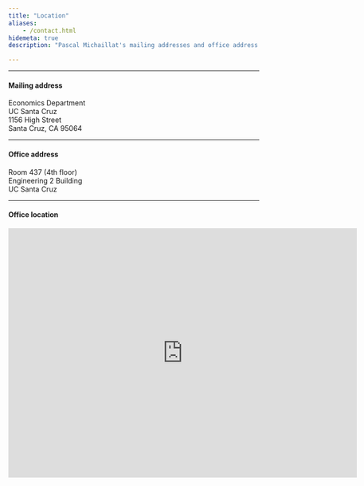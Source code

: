 ```yaml
---
title: "Location"
aliases:
    - /contact.html
hidemeta: true
description: "Pascal Michaillat's mailing addresses and office address at the University of California, Santa Cruz."

---
```


---

#### Mailing address

Economics Department  
UC Santa Cruz  
1156 High Street  
Santa Cruz, CA 95064

---

#### Office address

Room 437 (4th floor)  
Engineering 2 Building  
UC Santa Cruz

---

#### Office location

<iframe src="https://www.google.com/maps/embed?pb=!1m18!1m12!1m3!1d203668.66166295038!2d-122.06180807362631!3d37.09743194165668!2m3!1f0!2f0!3f0!3m2!1i1024!2i768!4f13.1!3m3!1m2!1s0x808e4174e5b57475%3A0x97880f47ac591627!2sDepartment%20of%20Economics!5e0!3m2!1sen!2sus!4v1686026390720!5m2!1sen!2sus" width="700" height="500" style="border:0;" allowfullscreen="" loading="lazy"></iframe>


